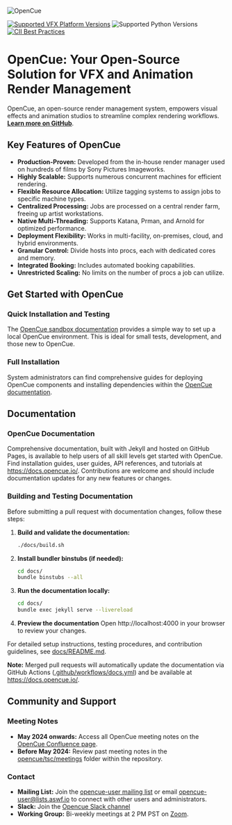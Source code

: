 <!-- OpenCue Logo -->
![OpenCue](/images/opencue_logo_with_text.png)

[![Supported VFX Platform Versions](https://img.shields.io/badge/vfx%20platform-2021--2024-lightgrey.svg)](http://www.vfxplatform.com/)
![Supported Python Versions](https://img.shields.io/badge/python-3.6+-blue.svg)
[![CII Best Practices](https://bestpractices.coreinfrastructure.org/projects/2837/badge)](https://bestpractices.coreinfrastructure.org/projects/2837)

# OpenCue: Your Open-Source Solution for VFX and Animation Render Management

OpenCue, an open-source render management system, empowers visual effects and animation studios to streamline complex rendering workflows.  [**Learn more on GitHub**](https://github.com/AcademySoftwareFoundation/OpenCue).

## Key Features of OpenCue

*   **Production-Proven:** Developed from the in-house render manager used on hundreds of films by Sony Pictures Imageworks.
*   **Highly Scalable:** Supports numerous concurrent machines for efficient rendering.
*   **Flexible Resource Allocation:** Utilize tagging systems to assign jobs to specific machine types.
*   **Centralized Processing:**  Jobs are processed on a central render farm, freeing up artist workstations.
*   **Native Multi-Threading:**  Supports Katana, Prman, and Arnold for optimized performance.
*   **Deployment Flexibility:** Works in multi-facility, on-premises, cloud, and hybrid environments.
*   **Granular Control:** Divide hosts into procs, each with dedicated cores and memory.
*   **Integrated Booking:** Includes automated booking capabilities.
*   **Unrestricted Scaling:** No limits on the number of procs a job can utilize.

## Get Started with OpenCue

### Quick Installation and Testing

The [OpenCue sandbox documentation](https://github.com/AcademySoftwareFoundation/OpenCue/blob/master/sandbox/README.md) provides a simple way to set up a local OpenCue environment. This is ideal for small tests, development, and those new to OpenCue.

### Full Installation

System administrators can find comprehensive guides for deploying OpenCue components and installing dependencies within the [OpenCue documentation](https://www.opencue.io/docs/getting-started/).

## Documentation

### OpenCue Documentation
Comprehensive documentation, built with Jekyll and hosted on GitHub Pages, is available to help users of all skill levels get started with OpenCue. Find installation guides, user guides, API references, and tutorials at https://docs.opencue.io/.  Contributions are welcome and should include documentation updates for any new features or changes.

### Building and Testing Documentation

Before submitting a pull request with documentation changes, follow these steps:

1.  **Build and validate the documentation:**
    ```bash
    ./docs/build.sh
    ```

2.  **Install bundler binstubs (if needed):**
    ```bash
    cd docs/
    bundle binstubs --all
    ```

3.  **Run the documentation locally:**
    ```bash
    cd docs/
    bundle exec jekyll serve --livereload
    ```

4.  **Preview the documentation**
    Open http://localhost:4000 in your browser to review your changes.

For detailed setup instructions, testing procedures, and contribution guidelines, see [docs/README.md](https://github.com/AcademySoftwareFoundation/OpenCue/blob/master/docs/README.md).

**Note:** Merged pull requests will automatically update the documentation via GitHub Actions ([.github/workflows/docs.yml](https://github.com/AcademySoftwareFoundation/OpenCue/blob/master/docs.yml)) and be available at https://docs.opencue.io/.

## Community and Support

### Meeting Notes

*   **May 2024 onwards:** Access all OpenCue meeting notes on the [OpenCue Confluence page](http://wiki.aswf.io/display/OPENCUE/OpenCue+Home).
*   **Before May 2024:** Review past meeting notes in the [opencue/tsc/meetings](https://github.com/AcademySoftwareFoundation/OpenCue/tree/master/tsc/meetings) folder within the repository.

### Contact

*   **Mailing List:** Join the [opencue-user mailing list](https://lists.aswf.io/g/opencue-user) or email <opencue-user@lists.aswf.io> to connect with other users and administrators.
*   **Slack:** Join the [Opencue Slack channel](https://academysoftwarefdn.slack.com/archives/CMFPXV39Q)
*   **Working Group:**  Bi-weekly meetings at 2 PM PST on [Zoom](https://www.google.com/url?q=https://zoom-lfx.platform.linuxfoundation.org/meeting/95509555934?password%3Da8d65f0e-c5f0-44fb-b362-d3ed0c22b7c1&sa=D&source=calendar&ust=1717863981078692&usg=AOvVaw1zRcYz7VPAwfwOXeBPpoM6).
